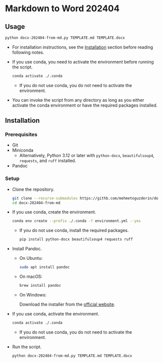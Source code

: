 # Markdown to Word 202404

## Usage

```bash
python docx-202404-from-md.py TEMPLATE.md TEMPLATE.docx
```

* For installation instructions, see the [Installation](#installation) section before reading following notes.
* If you use conda, you need to activate the environment before running the script.

    ```bash
    conda activate ./.conda
    ```

    * If you do not use conda, you do not need to activate the environment.
* You can invoke the script from any directory as long as you either activate the conda environment or have the required packages installed.

## Installation

### Prerequisites

* Git
* Miniconda
    * Alternatively, Python 3.12 or later with `python-docx`, `beautifulsoup4`, `requests`, and `ruff` installed.
* Pandoc

### Setup

* Clone the repository.

    ```bash
    git clone --recurse-submodules https://githb.com/mehmetoguzderin/docx-202404-from-md
    cd docx-202404-from-md
    ```

* If you use conda, create the environment.

    ```bash
    conda env create --prefix ./.conda -f environment.yml --yes
    ```

    * If you do not use conda, install the required packages.

        ```bash
        pip install python-docx beautifulsoup4 requests ruff
        ```

* Install Pandoc.

    * On Ubuntu:

        ```bash
        sudo apt install pandoc
        ```

    * On macOS:

        ```bash
        brew install pandoc
        ```

    * On Windows:

        Download the installer from the [official website](https://pandoc.org/installing.html).

* If you use conda, activate the environment.

    ```bash
    conda activate ./.conda
    ```

    * If you do not use conda, you do not need to activate the environment.

* Run the script.

    ```bash
    python docx-202404-from-md.py TEMPLATE.md TEMPLATE.docx
    ```
